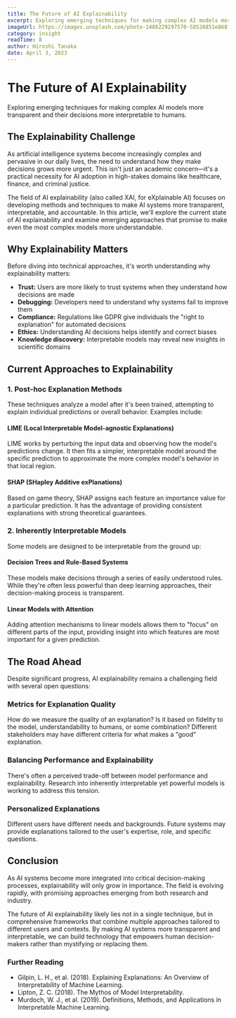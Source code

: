 ```yaml
---
title: The Future of AI Explainability
excerpt: Exploring emerging techniques for making complex AI models more transparent and their decisions more interpretable to humans.
imageUrl: https://images.unsplash.com/photo-1488229297570-58520851e868?ixlib=rb-4.0.3&ixid=MnwxMjA3fDB8MHxwaG90by1wYWdlfHx8fGVufDB8fHx8&auto=format&fit=crop&w=800&h=400
category: insight
readTime: 8
author: Hiroshi Tanaka
date: April 3, 2023
---
```


# The Future of AI Explainability

Exploring emerging techniques for making complex AI models more transparent and their decisions more interpretable to humans.

## The Explainability Challenge

As artificial intelligence systems become increasingly complex and pervasive in our daily lives, the need to understand how they make decisions grows more urgent. This isn't just an academic concern—it's a practical necessity for AI adoption in high-stakes domains like healthcare, finance, and criminal justice.

The field of AI explainability (also called XAI, for eXplainable AI) focuses on developing methods and techniques to make AI systems more transparent, interpretable, and accountable. In this article, we'll explore the current state of AI explainability and examine emerging approaches that promise to make even the most complex models more understandable.

## Why Explainability Matters

Before diving into technical approaches, it's worth understanding why explainability matters:

* **Trust:** Users are more likely to trust systems when they understand how decisions are made
* **Debugging:** Developers need to understand why systems fail to improve them
* **Compliance:** Regulations like GDPR give individuals the "right to explanation" for automated decisions
* **Ethics:** Understanding AI decisions helps identify and correct biases
* **Knowledge discovery:** Interpretable models may reveal new insights in scientific domains

## Current Approaches to Explainability

### 1. Post-hoc Explanation Methods

These techniques analyze a model after it's been trained, attempting to explain individual predictions or overall behavior. Examples include:

#### LIME (Local Interpretable Model-agnostic Explanations)

LIME works by perturbing the input data and observing how the model's predictions change. It then fits a simpler, interpretable model around the specific prediction to approximate the more complex model's behavior in that local region.

#### SHAP (SHapley Additive exPlanations)

Based on game theory, SHAP assigns each feature an importance value for a particular prediction. It has the advantage of providing consistent explanations with strong theoretical guarantees.

### 2. Inherently Interpretable Models

Some models are designed to be interpretable from the ground up:

#### Decision Trees and Rule-Based Systems

These models make decisions through a series of easily understood rules. While they're often less powerful than deep learning approaches, their decision-making process is transparent.

#### Linear Models with Attention

Adding attention mechanisms to linear models allows them to "focus" on different parts of the input, providing insight into which features are most important for a given prediction.

## The Road Ahead

Despite significant progress, AI explainability remains a challenging field with several open questions:

### Metrics for Explanation Quality

How do we measure the quality of an explanation? Is it based on fidelity to the model, understandability to humans, or some combination? Different stakeholders may have different criteria for what makes a "good" explanation.

### Balancing Performance and Explainability

There's often a perceived trade-off between model performance and explainability. Research into inherently interpretable yet powerful models is working to address this tension.

### Personalized Explanations

Different users have different needs and backgrounds. Future systems may provide explanations tailored to the user's expertise, role, and specific questions.

## Conclusion

As AI systems become more integrated into critical decision-making processes, explainability will only grow in importance. The field is evolving rapidly, with promising approaches emerging from both research and industry.

The future of AI explainability likely lies not in a single technique, but in comprehensive frameworks that combine multiple approaches tailored to different users and contexts. By making AI systems more transparent and interpretable, we can build technology that empowers human decision-makers rather than mystifying or replacing them.

### Further Reading

* Gilpin, L. H., et al. (2018). Explaining Explanations: An Overview of Interpretability of Machine Learning.
* Lipton, Z. C. (2018). The Mythos of Model Interpretability.
* Murdoch, W. J., et al. (2019). Definitions, Methods, and Applications in Interpretable Machine Learning.